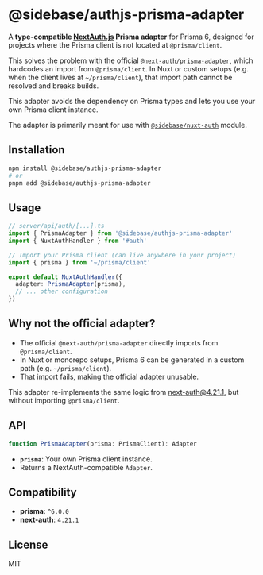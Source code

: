 # @sidebase/authjs-prisma-adapter

A **type-compatible [NextAuth.js](https://next-auth.js.org/) Prisma adapter** for Prisma 6, designed for projects where the Prisma client is not located at `@prisma/client`.

This solves the problem with the official [`@next-auth/prisma-adapter`](https://github.com/nextauthjs/next-auth/tree/main/packages/adapter-prisma), which hardcodes an import from `@prisma/client`.
In Nuxt or custom setups (e.g. when the client lives at `~/prisma/client`), that import path cannot be resolved and breaks builds.

This adapter avoids the dependency on Prisma types and lets you use your own Prisma client instance.

The adapter is primarily meant for use with [`@sidebase/nuxt-auth`](https://github.com/sidebase/nuxt-auth) module.

## Installation

```bash
npm install @sidebase/authjs-prisma-adapter
# or
pnpm add @sidebase/authjs-prisma-adapter
````

## Usage

```ts
// server/api/auth/[...].ts
import { PrismaAdapter } from '@sidebase/authjs-prisma-adapter'
import { NuxtAuthHandler } from '#auth'

// Import your Prisma client (can live anywhere in your project)
import { prisma } from '~/prisma/client'

export default NuxtAuthHandler({
  adapter: PrismaAdapter(prisma),
  // ... other configuration
})
```

## Why not the official adapter?

* The official `@next-auth/prisma-adapter` directly imports from `@prisma/client`.
* In Nuxt or monorepo setups, Prisma 6 can be generated in a custom path (e.g. `~/prisma/client`).
* That import fails, making the official adapter unusable.

This adapter re-implements the same logic from [next-auth@4.21.1](https://github.com/nextauthjs/next-auth/blob/d69f311ddcc328d234c286ddef83f1d5934ea1fb/packages/adapter-prisma/src/index.ts), but without importing `@prisma/client`.

## API

```ts
function PrismaAdapter(prisma: PrismaClient): Adapter
```

* **`prisma`**: Your own Prisma client instance.
* Returns a NextAuth-compatible `Adapter`.

## Compatibility

* **prisma**: `^6.0.0`
* **next-auth**: `4.21.1`

## License

MIT

